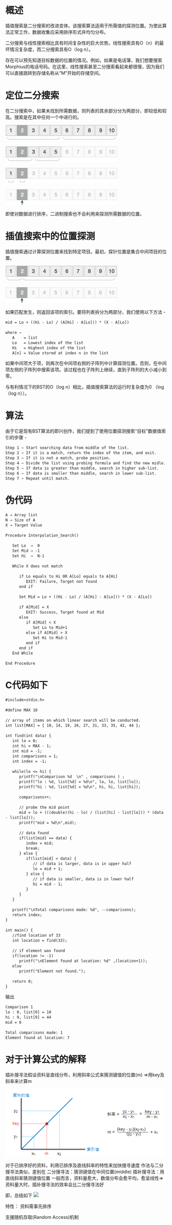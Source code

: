 # 概述
插值搜索是二分搜索的改进变体。该搜索算法适用于所需值的探测位置。为使此算法正常工作，数据收集应采用排序形式并均匀分布。

二分搜索与线性搜索相比具有时间复杂性的巨大优势。线性搜索具有Ο（n）的最坏情况复杂度，而二分搜索具有Ο（log n）。

存在可以预先知道目标数据的位置的情况。例如，如果是电话簿，我们想要搜索Morphius的电话号码。在这里，线性搜索甚至二分搜索看起来都很慢，因为我们可以直接跳转到存储名称从“M”开始的存储空间。

# 定位二分搜索
在二分搜索中，如果未找到所需数据，则列表的其余部分分为两部分，即较低和较高。搜索是在其中任何一个中进行的。


![](./images/bst_step_one.jpg)

![](./images/bst_step_two.jpg)

![](./images/bst_step_three.jpg)

![](./images/bst_step_four.jpg)

即使对数据进行排序，二进制搜索也不会利用来探测所需数据的位置。

# 插值搜索中的位置探测
插值搜索通过计算探测位置来找到特定项目。最初，探针位置是集合中间项目的位置。

![](./images/interpolation_step_one.jpg)

![](./images/interpolation_step_two.jpg)

如果匹配发生，则返回该项的索引。要将列表拆分为两部分，我们使用以下方法 -

```
mid = Lo + ((Hi - Lo) / (A[Hi] - A[Lo])) * (X - A[Lo])

where −
   A    = list
   Lo   = Lowest index of the list
   Hi   = Highest index of the list
   A[n] = Value stored at index n in the list
```

如果中间项大于项，则再次在中间项右侧的子阵列中计算探测位置。否则，在中间项左侧的子阵列中搜索该项。该过程也在子阵列上继续，直到子阵列的大小减小到零。

与有利情况下的BST的Ο（log n）相比，插值搜索算法的运行时复杂度为0 （log（log n））。

# 算法
由于它是现有BST算法的即兴创作，我们提到了使用位置探测搜索“目标”数据值索引的步骤 -

```
Step 1 − Start searching data from middle of the list.
Step 2 − If it is a match, return the index of the item, and exit.
Step 3 − If it is not a match, probe position.
Step 4 − Divide the list using probing formula and find the new midle.
Step 5 − If data is greater than middle, search in higher sub-list.
Step 6 − If data is smaller than middle, search in lower sub-list.
Step 7 − Repeat until match.
```

# 伪代码
```
A → Array list
N → Size of A
X → Target Value

Procedure Interpolation_Search()

   Set Lo  →  0
   Set Mid → -1
   Set Hi  →  N-1

   While X does not match
   
      if Lo equals to Hi OR A[Lo] equals to A[Hi]
         EXIT: Failure, Target not found
      end if
      
      Set Mid = Lo + ((Hi - Lo) / (A[Hi] - A[Lo])) * (X - A[Lo]) 

      if A[Mid] = X
         EXIT: Success, Target found at Mid
      else 
         if A[Mid] < X
            Set Lo to Mid+1
         else if A[Mid] > X
            Set Hi to Mid-1
         end if
      end if
   End While

End Procedure

```

# C代码如下
```
#include<stdio.h>

#define MAX 10

// array of items on which linear search will be conducted. 
int list[MAX] = { 10, 14, 19, 26, 27, 31, 33, 35, 42, 44 };

int find(int data) {
   int lo = 0;
   int hi = MAX - 1;
   int mid = -1;
   int comparisons = 1;      
   int index = -1;

   while(lo <= hi) {
      printf("\nComparison %d  \n" , comparisons ) ;
      printf("lo : %d, list[%d] = %d\n", lo, lo, list[lo]);
      printf("hi : %d, list[%d] = %d\n", hi, hi, list[hi]);
      
      comparisons++;

      // probe the mid point 
      mid = lo + (((double)(hi - lo) / (list[hi] - list[lo])) * (data - list[lo]));
      printf("mid = %d\n",mid);

      // data found 
      if(list[mid] == data) {
         index = mid;
         break;
      } else {
         if(list[mid] < data) {
            // if data is larger, data is in upper half 
            lo = mid + 1;
         } else {
            // if data is smaller, data is in lower half 
            hi = mid - 1;
         }
      }               
   }
   
   printf("\nTotal comparisons made: %d", --comparisons);
   return index;
}

int main() {
   //find location of 33
   int location = find(33);

   // if element was found 
   if(location != -1)
      printf("\nElement found at location: %d" ,(location+1));
   else
      printf("Element not found.");
   
   return 0;
}

```

输出
```
Comparison 1
lo : 0, list[0] = 10
hi : 9, list[9] = 44
mid = 6

Total comparisons made: 1
Element found at location: 7
```

# 对于计算公式的解释
插补搜寻法假设资料呈直线分布，利用斜率公式来猜测键值的位置(m) ⇒用key及斜率来计算m

![](./images/InterpolationSerach.png)

对于已排序好的资料，利用已排序及直线斜率的特性来加快搜寻速度
作法与二分搜寻法类似，差别在
二分搜寻法：猜测键值在中间位置(middle)
插补搜寻法：用直线斜率猜测键值位置
一般而言，资料量愈大，数值分布会愈平均，愈呈线性⇒资料量大时，插补搜寻法的效率会比二分搜寻法好

即，总结如下
![](https://i.loli.net/2019/02/14/5c658089ca681.png)

特性：
资料需事先排序

支援随机存取(Random Access)机制


